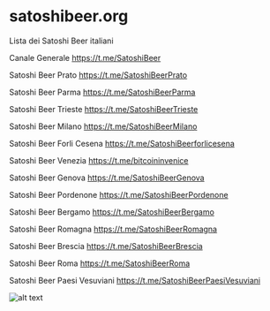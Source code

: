 # satoshibeer.org
Lista dei Satoshi Beer italiani

Canale Generale https://t.me/SatoshiBeer

Satoshi Beer Prato https://t.me/SatoshiBeerPrato

Satoshi Beer Parma https://t.me/SatoshiBeerParma

Satoshi Beer Trieste https://t.me/SatoshiBeerTrieste

Satoshi Beer Milano https://t.me/SatoshiBeerMilano

Satoshi Beer Forli Cesena https://t.me/SatoshiBeerforlicesena

Satoshi Beer Venezia https://t.me/bitcoininvenice

Satoshi Beer Genova https://t.me/SatoshiBeerGenova

Satoshi Beer Pordenone https://t.me/SatoshiBeerPordenone

Satoshi Beer Bergamo https://t.me/SatoshiBeerBergamo

Satoshi Beer Romagna https://t.me/SatoshiBeerRomagna

Satoshi Beer Brescia https://t.me/SatoshiBeerBrescia

Satoshi Beer Roma https://t.me/SatoshiBeerRoma

Satoshi Beer Paesi Vesuviani https://t.me/SatoshiBeerPaesiVesuviani


![alt text](https://github.com/Mendace/satoshibeer.org/blob/main/assets/tappo.png?raw=true) 

